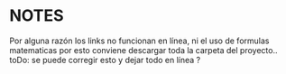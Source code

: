 # NOTES
Por alguna razón los links no funcionan en línea, ni el uso de formulas matematicas
por esto conviene descargar toda la carpeta del proyecto.. 
toDo: se puede corregir esto y dejar todo en línea ? 
